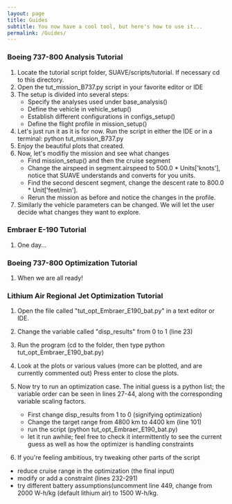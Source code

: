 ```yaml
---
layout: page
title: Guides
subtitle: You now have a cool tool, but here's how to use it...
permalink: /Guides/
---
```


### Boeing 737-800 Analysis Tutorial
1. Locate the tutorial script folder, SUAVE/scripts/tutorial. If necessary cd to this directory.
2. Open the tut_mission_B737.py script in your favorite editor or IDE
3. The setup is divided into several steps:
	* Specify the analyses used under base_analysis()
	* Define the vehicle in vehicle_setup()
	* Establish different configurations in configs_setup()
	* Define the flight profile in mission_setup()
4. Let's just run it as it is for now. Run the script in either the IDE or in a terminal: python tut_mission_B737.py
5. Enjoy the beautiful plots that created.
6. Now, let's modifiy the mission and see what changes
	* Find mission_setup() and then the cruise segment
	* Change the airspeed in segment.airspeed to 500.0 * Units['knots'], notice that SUAVE understands and converts for you units.
	* Find the second descent segment, change the descent rate to 800.0 * Unit['feet/min'].
	* Rerun the mission as before and notice the changes in the profile.
7. Similarly the vehicle parameters can be changed. We will let the user decide what changes they want to explore.

### Embraer E-190 Tutorial
1. One day...

### Boeing 737-800 Optimization Tutorial
1. When we are all ready!



### Lithium Air Regional Jet Optimization Tutorial
1. Open the file called "tut_opt_Embraer_E190_bat.py" in 
a text editor or IDE.
2. Change the variable called "disp_results" from 0 to 1 (line 23)
3. Run the program (cd to the folder, then type python tut_opt_Embraer_E190_bat.py)
4. Look at the plots or various values (more can be plotted, and are currently commented out)
   Press enter to close the plots.
5. Now try to run an optimization case. The initial guess is a python list; the variable order can be
seen in lines 27-44, along with the corresponding variable scaling factors.
    * First change disp_results from 1 to 0 (signifying optimization)
    * Change the target range from 4800 km to 4400 km (line 101)
    * run the script (python tut_opt_Embraer_E190_bat.py)
    * let it run awhile; feel free to check it intermittently to see the current guess as well as how the optimizer is handling constraints
  
6. If you're feeling ambitious, try tweaking other parts of the script
 * reduce cruise range in the optimization (the final input)
 * modify or add a constraint (lines 232-291)
  * try different battery assumptions(uncomment line 449, change from 2000 W-h/kg (default lithium air) to 1500 W-h/kg.

